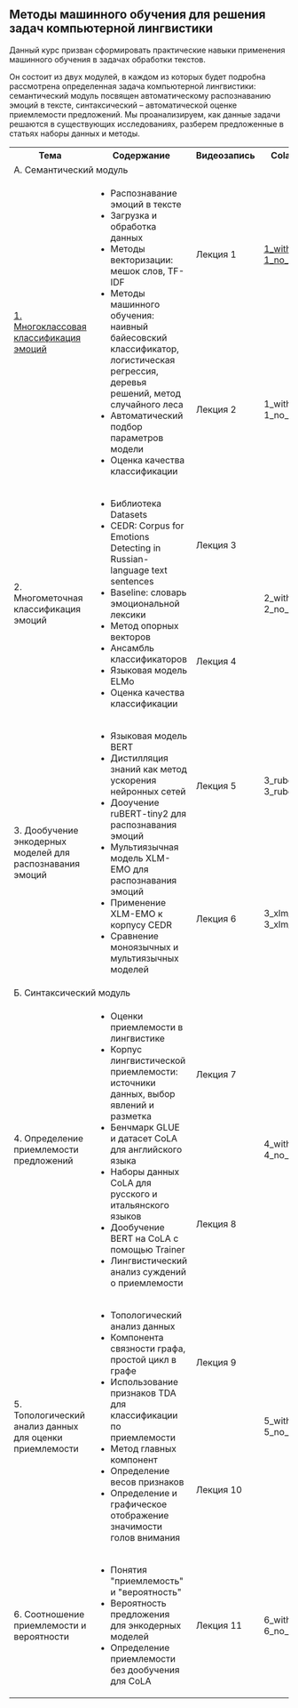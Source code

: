 ## Методы машинного обучения для решения задач компьютерной лингвистики

Данный курс призван сформировать практические навыки применения машинного обучения в задачах обработки текстов.

Он состоит из двух модулей, в каждом из которых будет подробна рассмотрена определенная задача компьютерной лингвистики: семантический модуль посвящен автоматическому распознаванию эмоций в тексте, синтаксический – автоматической оценке приемлемости предложений. Мы проанализируем, как данные задачи решаются в существующих исследованиях, разберем предложенные в статьях наборы данных и методы.

<!DOCTYPE html>
<html>
<table>
  <tr>
    <th>Тема</th>
    <th>Содержание</th>
    <th>Видеозапись</th>
    <th>Colab-блокнот</th>
  </tr>
  <tr>
    <td colspan="4">А. Семантический модуль</td>
    </tr>
  <tr>
    <td rowspan="2"><a href="https://github.com/Xeanst/compling_tasks/tree/main/1_multiclass_emotion_detection">1. Многоклассовая классификация эмоций</a></td>
    <td rowspan="2"><ul>
  <li>Распознавание эмоций в тексте</li>
  <li>Загрузка и обработка данных</li>
  <li>Методы векторизации: мешок слов, TF-IDF</li>
  <li>Методы машинного обучения: наивный байесовский классификатор, логистическая регрессия, деревья решений, метод случайного леса</li>
  <li>Автоматический подбор параметров модели</li>
  <li>Оценка качества классификации</li>
</ul>  </td>
    <td>Лекция 1</td>
    <td><a href="https://github.com/Xeanst/compling_tasks/blob/main/1_multiclass_emotion_detection/1_multiclass_emotion_detection_with_gaps.ipynb">1_with_gaps</a><br/><a href="https://github.com/Xeanst/compling_tasks/blob/main/1_multiclass_emotion_detection/1_multiclass_emotion_detection_no_gaps.ipynb">1_no_gaps</a></td>
    </tr>
  <tr>
    <td>Лекция 2</td>
    <td >1_with_gaps_2<br/>1_no_gaps</td>
  </tr>
  <tr>
    <td rowspan="2">2. Многометочная классификация эмоций</td>
      <td rowspan="2"><ul>
  <li>Библиотека Datasets</li>
  <li>CEDR: Corpus for Emotions Detecting in Russian-language text sentences</li>
  <li>Baseline: словарь эмоциональной лексики</li>
  <li>Метод опорных векторов</li>
  <li>Ансамбль классификаторов</li>
  <li>Языковая модель ELMo</li>
  <li>Оценка качества классификации</li>
</ul>  </td>
    <td>Лекция 3</td>
        <td rowspan="2">2_with_gaps<br/>2_no_gaps</td>
    </tr>
  <tr>
    <td>Лекция 4</td>
     </tr>
     <tr>
  <td rowspan="2">3. Дообучение энкодерных моделей для распознавания эмоций</td>
      <td rowspan="2"><ul>
  <li>Языковая модель BERT</li>
  <li>Дистилляция знаний как метод ускорения нейронных сетей</li>
  <li>Дооучение ruBERT-tiny2 для распознавания эмоций</li>
  <li>Мультиязычная модель XLM-EMO для распознавания эмоций</li>
  <li>Применение XLM-EMO к корпусу CEDR</li>
  <li>Сравнение моноязычных и мультиязычных моделей</li>
</ul>  </td>
        <td>Лекция 5</td>
       <td>3_rubert_with_gaps<br/>3_rubert_no_gaps</td>
       </tr>
      <tr>
      <td>Лекция 6</td>
      <td>3_xlm_with_gaps<br/>3_xlm_no_gaps</td>
   </tr>
  <tr>
    <td colspan="4">Б. Синтаксический модуль</td>
    </tr>
  <tr>
  <td rowspan="2">4. Определение приемлемости предложений</td>
      <td rowspan="2"><ul>
  <li>Оценки приемлемости в лингвистике</li>
  <li>Корпус лингвистической приемлемости: источники данных, выбор явлений и разметка</li>
  <li>Бенчмарк GLUE и датасет CoLA для английского языка</li>
  <li>Наборы данных CoLA для русского и итальянского языков</li>
  <li>Дообучение BERT на CoLA с помощью Trainer</li>
  <li>Лингвистический анализ суждений о приемлемости</li>
</ul>  </td>
    <td>Лекция 7</td>
        <td rowspan="2">4_with_gaps<br/>4_no_gaps</td>
    </tr>
  <tr>
    <td>Лекция 8</td>
   </tr>
  <tr>
  <td rowspan="2">5. Топологический анализ данных для оценки приемлемости</td>
      <td rowspan="2"><ul>
  <li>Топологический анализ данных</li>
  <li>Компонента связности графа, простой цикл в графе</li>
  <li>Использование признаков TDA для классификации по приемлемости</li>
  <li>Метод главных компонент</li>
  <li>Определение весов признаков</li>
  <li>Определение и графическое отображение значимости голов внимания</li>
</ul>  </td>
    <td>Лекция 9</td>
        <td rowspan="2">5_with_gaps<br/>5_no_gaps</td>
    </tr>
  <tr>
    <td>Лекция 10</td>
   </tr>
  <tr>
  <td> 6. Соотношение приемлемости и вероятности</td>
      <td><ul>
  <li>Понятия "приемлемость" и "вероятность"</li>
  <li>Вероятность предложения для энкодерных моделей</li>
  <li>Определение приемлемости без дообучения для CoLA</li>
</ul>  </td>
    <td>Лекция 11</td>
    <td>6_with_gaps<br/>6_no_gaps</td>
   </tr>
</table>
</html>

